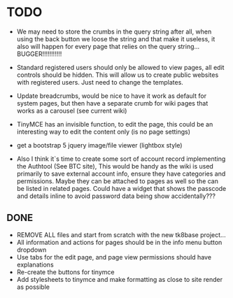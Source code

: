 # TODO 


- We may need to store the crumbs in the  query string after all, when using the back button we loose 
the string and that make it useless, it also will happen for every page that relies on the query string...
BUGGER!!!!!!!!!!!

- Standard registered users should only be allowed to view pages, all edit controls should be hidden.
This will allow us to create public websites with registered users. Just need to change the templates.
- Update breadcrumbs, would be nice to have it work as default for system pages, 
but then have a separate crumb for wiki pages that works as a carousel (see current wiki)
- TinyMCE has an invisible function, to edit the page, this could be an interesting way to 
edit the content only (is no page settings)
- get a bootstrap 5 jquery image/file viewer (lightbox style)

- Also I think it`s time to create some sort of account record implementing the Authtool (See BTC site), This would be handy
as the wiki is used primarily to save external account info, ensure they have categories and permissions.
Maybe they can be attached to pages as well so the can be listed in related pages. Could have a widget that shows the
passcode and details inline to avoid password data being show accidentally???


## DONE

- REMOVE ALL files and start from scratch with the new tk8base project...
- All information and actions for pages should be in the info menu button dropdown
- Use tabs for the edit page, and page view permissions should have explanations
- Re-create the buttons for tinymce
- Add stylesheets to tinymce and make formatting as close to site render as possible





